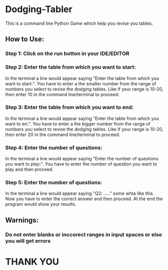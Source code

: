 # Dodging-Tabler
This is a command line Python Game which help you revise you tables.

## How to Use:

### Step 1: Click on the run botton in your IDE/EDITOR
### Step 2: Enter the table from which you want to start:
In the terminal a line would appear saying "Enter the table from which you want to start:". You have to enter a the smaller number from the range of numbers you select to revise the dodging tables. Like if your range is 10-20, then enter 10 in the command line/terminal to proceed.
### Step 3: Enter the table from which you want to end:
In the terminal a line would appear saying "Enter the table from which you want to en:". You have to enter a the bigger number from the range of numbers you select to revise the dodging tables. Like if your range is 10-20, then enter 20 in the command line/terminal to proceed.
### Step 4: Enter the number of questions:
In the terminal a line would appear saying "Enter the number of questions you want to play:". You have to enter the number of question you want to play and then proceed.
### Step 5: Enter the number of questions:
In the terminal a line would appear saying "Q2: ....." some whta like this. Now you have to enter the correct answer and then proceed. At the end the program would show your results. 

## Warnings:
### Do not enter blanks or inccorect ranges in input spaces or else you will get errors

# THANK YOU
